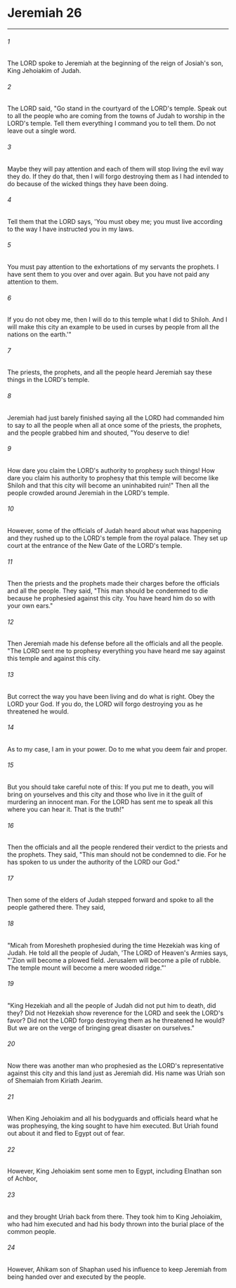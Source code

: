 # Jeremiah 26
***



###### 1 
The LORD spoke to Jeremiah at the beginning of the reign of Josiah's son, King Jehoiakim of Judah. 

###### 2 
The LORD said, "Go stand in the courtyard of the LORD's temple. Speak out to all the people who are coming from the towns of Judah to worship in the LORD's temple. Tell them everything I command you to tell them. Do not leave out a single word. 

###### 3 
Maybe they will pay attention and each of them will stop living the evil way they do. If they do that, then I will forgo destroying them as I had intended to do because of the wicked things they have been doing. 

###### 4 
Tell them that the LORD says, 'You must obey me; you must live according to the way I have instructed you in my laws. 

###### 5 
You must pay attention to the exhortations of my servants the prophets. I have sent them to you over and over again. But you have not paid any attention to them. 

###### 6 
If you do not obey me, then I will do to this temple what I did to Shiloh. And I will make this city an example to be used in curses by people from all the nations on the earth.'" 

###### 7 
The priests, the prophets, and all the people heard Jeremiah say these things in the LORD's temple. 

###### 8 
Jeremiah had just barely finished saying all the LORD had commanded him to say to all the people when all at once some of the priests, the prophets, and the people grabbed him and shouted, "You deserve to die! 

###### 9 
How dare you claim the LORD's authority to prophesy such things! How dare you claim his authority to prophesy that this temple will become like Shiloh and that this city will become an uninhabited ruin!" Then all the people crowded around Jeremiah in the LORD's temple. 

###### 10 
However, some of the officials of Judah heard about what was happening and they rushed up to the LORD's temple from the royal palace. They set up court at the entrance of the New Gate of the LORD's temple. 

###### 11 
Then the priests and the prophets made their charges before the officials and all the people. They said, "This man should be condemned to die because he prophesied against this city. You have heard him do so with your own ears." 

###### 12 
Then Jeremiah made his defense before all the officials and all the people. "The LORD sent me to prophesy everything you have heard me say against this temple and against this city. 

###### 13 
But correct the way you have been living and do what is right. Obey the LORD your God. If you do, the LORD will forgo destroying you as he threatened he would. 

###### 14 
As to my case, I am in your power. Do to me what you deem fair and proper. 

###### 15 
But you should take careful note of this: If you put me to death, you will bring on yourselves and this city and those who live in it the guilt of murdering an innocent man. For the LORD has sent me to speak all this where you can hear it. That is the truth!" 

###### 16 
Then the officials and all the people rendered their verdict to the priests and the prophets. They said, "This man should not be condemned to die. For he has spoken to us under the authority of the LORD our God." 

###### 17 
Then some of the elders of Judah stepped forward and spoke to all the people gathered there. They said, 

###### 18 
"Micah from Moresheth prophesied during the time Hezekiah was king of Judah. He told all the people of Judah, 'The LORD of Heaven's Armies says, "'Zion will become a plowed field. Jerusalem will become a pile of rubble. The temple mount will become a mere wooded ridge."' 

###### 19 
"King Hezekiah and all the people of Judah did not put him to death, did they? Did not Hezekiah show reverence for the LORD and seek the LORD's favor? Did not the LORD forgo destroying them as he threatened he would? But we are on the verge of bringing great disaster on ourselves." 

###### 20 
Now there was another man who prophesied as the LORD's representative against this city and this land just as Jeremiah did. His name was Uriah son of Shemaiah from Kiriath Jearim. 

###### 21 
When King Jehoiakim and all his bodyguards and officials heard what he was prophesying, the king sought to have him executed. But Uriah found out about it and fled to Egypt out of fear. 

###### 22 
However, King Jehoiakim sent some men to Egypt, including Elnathan son of Achbor, 

###### 23 
and they brought Uriah back from there. They took him to King Jehoiakim, who had him executed and had his body thrown into the burial place of the common people. 

###### 24 
However, Ahikam son of Shaphan used his influence to keep Jeremiah from being handed over and executed by the people.
